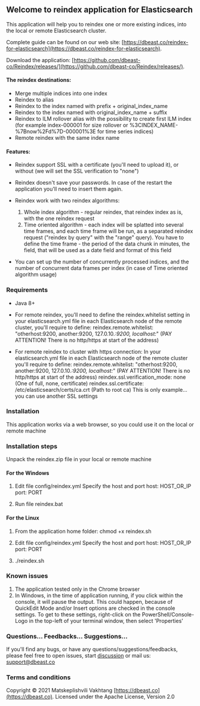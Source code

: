## Welcome to reindex application for Elasticsearch
This application will help you to reindex one or more existing indices, into the local or remote Elasticsearch cluster.

Complete guide can be found on our web site: [https://dbeast.co/reindex-for-elasticsearch](https://dbeast.co/reindex-for-elasticsearch). 

Download the application: [https://github.com/dbeast-co/Reindex/releases/](https://github.com/dbeast-co/Reindex/releases/).

#### The reindex destinations:
- Merge multiple indices into one index
- Reindex to alias
- Reindex to the index named with prefix + original_index_name
- Reindex to the index named with original_index_name + suffix
- Reindex to ILM rollover alias with the possibility to create first ILM index
  (for example index-000001 for size rollover or %3CINDEX_NAME-%7Bnow%2Fd%7D-000001%3E for time series indices)
- Remote reindex with the same index name

#### Features:
- Reindex support SSL with a certificate (you'll need to upload it), or without (we will set the SSL verification to "none")
- Reindex doesn't save your passwords. In case of the restart the application you'll need to insert them again.

- Reindex work with two reindex algorithms:
    1. Whole index algorithm - regular reindex, that reindex index as is, with the one reindex request
    2. Time oriented algorithm - each index will be splatted into several time frames, and each time frame will be run, as a separated reindex request ("reindex by query" with the "range" query). You have to define the time frame - the period of the data chunk in minutes, the field, that will be used as a date field and format of this field

- You can set up the number of concurrently processed indices, and the number of concurrent data frames per index (in case of Time oriented algorithm usage)

### Requirements
- Java 8+

- For remote reindex, you'll need to define the reindex.whitelist setting  in your elasticsearch.yml file in each Elasticsearch node of the remote cluster, you'll require to define:
  reindex.remote.whitelist: "otherhost:9200, another:9200, 127.0.10.*:9200, localhost:*"  (PAY ATTENTION! There is no http/https at start of the address)

- For remote reindex to cluster with https connection:
  In your elasticsearch.yml file in each Elasticsearch node of the remote cluster you'll require to define:
  reindex.remote.whitelist: "otherhost:9200, another:9200, 127.0.10.*:9200, localhost:*"  (PAY ATTENTION! There is no http/https at start of the address)
  reindex.ssl.verification_mode: none  (One of full, none, certificate)
  reindex.ssl.certificate: /etc/elasticsearch/certs/ca.crt (Path to root ca)
  This is only example... you can use another SSL settings

### Installation
This application works via a web browser, so you could use it on the local or remote machine

### Installation steps
Unpack the reindex.zip file in your local or remote machine

#### For the Windows
1. Edit file config/reindex.yml
   Specify the host and port
   host: HOST_OR_IP
   port: PORT

2. Run file reindex.bat

#### For the Linux

1. From the application home folder:
   chmod +x reindex.sh

2. Edit file config/reindex.yml
   Specify the host and port
   host: HOST_OR_IP
   port: PORT

3. ./reindex.sh

### Known issues
1. The application tested only in the Chrome browser
2. In Windows, in the time of application running, if you click within the console, it will pause the output.
   This could happen, because of  QuickEdit Mode and/or Insert options are checked in the console settings.
   To get to these settings, right-click on the PowerShell/Console-Logo in the top-left of your terminal window, then select 'Properties' 

### Questions... Feedbacks... Suggestions...
If you'll find any bugs, or have any questions/suggestions/feedbacks, please feel free to open issues, start [discussion](https://github.com/dbeast-co/Reindex/discussions) or mail us: support@dbeast.co 

### Terms and conditions
Copyright © 2021 Matskeplishvili Vakhtang  [https://dbeast.co](https://dbeast.co).
Licensed under the Apache License, Version 2.0
